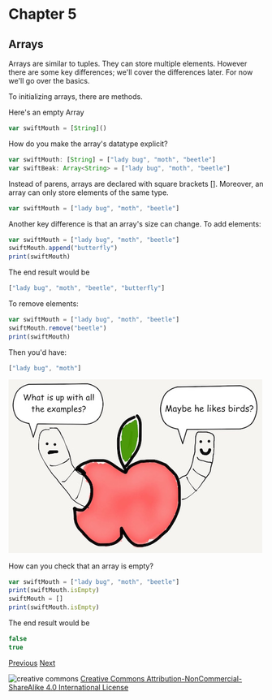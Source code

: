 # Chapter 5
## Arrays

Arrays are similar to tuples. They can store multiple elements. However there are some key differences; we'll cover the differences later. For now we'll go over the basics.

To initializing arrays, there are methods.

Here's an empty Array

```javascript
var swiftMouth = [String]()
```


How do you make the array's datatype explicit?

```javascript
var swiftMouth: [String] = ["lady bug", "moth", "beetle"]
var swiftBeak: Array<String> = ["lady bug", "moth", "beetle"]
```


Instead of parens, arrays are declared with square brackets []. Moreover, an array can only store elements of the same type.

```javascript
var swiftMouth = ["lady bug", "moth", "beetle"]
```

Another key difference is that an array's size can change. To add elements:

```javascript
var swiftMouth = ["lady bug", "moth", "beetle"]
swiftMouth.append("butterfly")
print(swiftMouth)
```

The end result would be

```javascript
["lady bug", "moth", "beetle", "butterfly"]
```

To remove elements:

```javascript
var swiftMouth = ["lady bug", "moth", "beetle"]
swiftMouth.remove("beetle")
print(swiftMouth)
```

Then you'd have:

```javascript
["lady bug", "moth"]
```

![dissection](images/worm_examples.jpg)

How can you check that an array is empty?

```javascript
var swiftMouth = ["lady bug", "moth", "beetle"]
print(swiftMouth.isEmpty)
swiftMouth = []
print(swiftMouth.isEmpty)
```
The end result would be

```javascript
false
true
```




[Previous](04.md) [Next](06.md)

![creative commons](https://i.creativecommons.org/l/by-nc-sa/4.0/88x31.png)
[Creative Commons Attribution-NonCommercial-ShareAlike 4.0 International License](http://creativecommons.org/licenses/by-nc-sa/4.0/)
